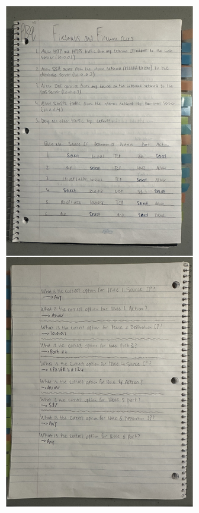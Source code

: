 <img src="/PBQ/pbq1.jpeg" alt="performance-based-questions" width="800px">
<img src="/PBQ/pbq2.jpeg" alt="performance-based-questions" width="800px">